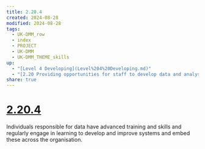 ```yaml
---
title: 2.20.4
created: 2024-08-28
modified: 2024-08-28
tags:
  - UK-DMM_row
  - index
  - PROJECT
  - UK-DMM
  - UK-DMM_THEME_skills
up:
  - "[Level 4 Developing](Level%204%20Developing.md)"
  - "[2.20 Providing opportunities for staff to develop data and analysis skills](2.20%20Providing%20opportunities%20for%20staff%20to%20develop%20data%20and%20analysis%20skills.md)"
share: true
---
```

# [2.20.4](2.20.4.md)

Individuals responsible for data have advanced training and skills and regularly engage in learning to develop and improve systems and embed these across the organisation.
